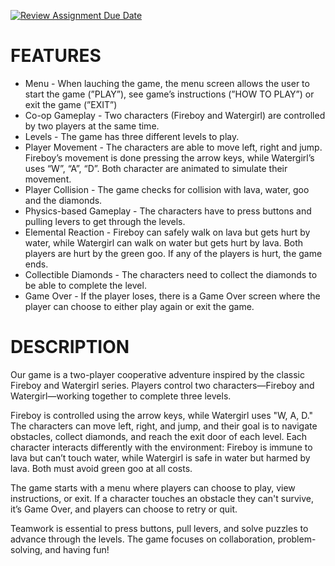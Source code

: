 [![Review Assignment Due Date](https://classroom.github.com/assets/deadline-readme-button-22041afd0340ce965d47ae6ef1cefeee28c7c493a6346c4f15d667ab976d596c.svg)](https://classroom.github.com/a/rUa5vdmg)
# FEATURES

- Menu - When lauching the game, the menu screen allows the user to start the game (”PLAY”), see game’s instructions (”HOW TO PLAY”) or exit the game (”EXIT”)
- Co-op Gameplay - Two characters (Fireboy and Watergirl) are controlled by two players at the same time.
- Levels - The game has three different levels to play.
- Player Movement - The characters are able to move left, right and jump. Fireboy’s movement is done pressing the arrow keys, while Watergirl’s uses “W”, “A”, “D”. Both character are animated to simulate their movement.
- Player Collision - The game checks for collision with lava, water, goo and the diamonds.
- Physics-based Gameplay - The characters have to press buttons and pulling levers to get through the levels.
- Elemental Reaction - Fireboy can safely walk on lava but gets hurt by water, while Watergirl can walk on water but gets hurt by lava. Both players are hurt by the green goo. If any of the players is hurt, the game ends.
- Collectible Diamonds - The characters need to collect the diamonds to be able to complete the level.
- Game Over - If the player loses, there is a Game Over screen where the player can choose to either play again or exit the game.

# DESCRIPTION

Our game is a two-player cooperative adventure inspired by the classic Fireboy and Watergirl series. Players control two characters—Fireboy and Watergirl—working together to complete three levels.

Fireboy is controlled using the arrow keys, while Watergirl uses "W, A, D." The characters can move left, right, and jump, and their goal is to navigate obstacles, collect diamonds, and reach the exit door of each level. Each character interacts differently with the environment: Fireboy is immune to lava but can’t touch water, while Watergirl is safe in water but harmed by lava. Both must avoid green goo at all costs.

The game starts with a menu where players can choose to play, view instructions, or exit. If a character touches an obstacle they can't survive, it’s Game Over, and players can choose to retry or quit.

Teamwork is essential to press buttons, pull levers, and solve puzzles to advance through the levels. The game focuses on collaboration, problem-solving, and having fun!